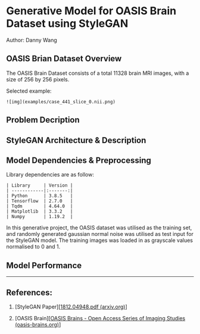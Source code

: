 # Generative Model for OASIS Brain Dataset using StyleGAN

Author: Danny Wang

## OASIS Brian Dataset Overview

The OASIS Brain Dataset consists of a total 11328 brain MRI images, with a size of 256 by 256 pixels.

Selected example:

```
![img](examples/case_441_slice_0.nii.png)
```

## Problem Decription

## StyleGAN Architecture & Description

## Model Dependencies & Preprocessing

Library dependencies are as follow:

```
| Library     | Version |
| ------------|:-------:|
| Python      | 3.8.5   |
| Tensorflow  | 2.7.0   |
| Tqdm        | 4.64.0  |
| Matplotlib  | 3.3.2   |
| Numpy       | 1.19.2  |
```

In this generative project, the OASIS dataset was utilised as the training set, and randomly generated gaussian normal noise was utilised as test input for the StyleGAN model. The training images was loaded in as grayscale values normalised to 0 and 1.

## Model Performance

---

## References:

1. [StyleGAN Paper][[1812.04948.pdf (arxiv.org)](https://arxiv.org/pdf/1812.04948.pdf)]

2. [OASIS Brain][[OASIS Brains - Open Access Series of Imaging Studies (oasis-brains.org)](https://www.oasis-brains.org/)]
